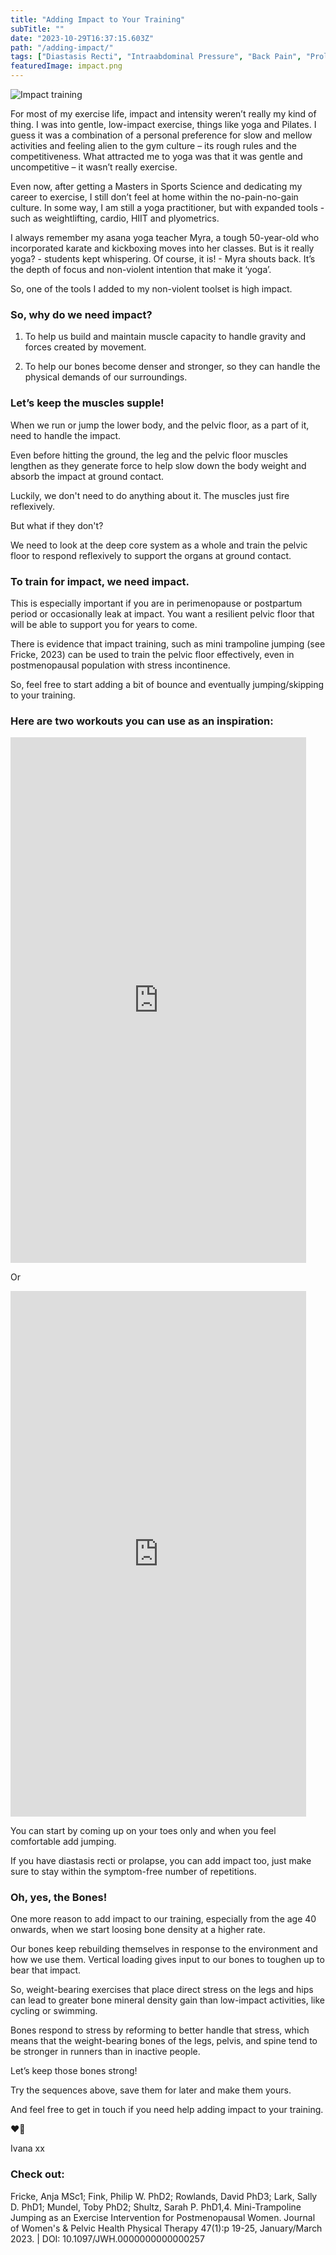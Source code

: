 ```yaml
---
title: "Adding Impact to Your Training"
subTitle: ""
date: "2023-10-29T16:37:15.603Z"
path: "/adding-impact/"
tags: ["Diastasis Recti", "Intraabdominal Pressure", "Back Pain", "Prolapse", "Core Rehab", ""]
featuredImage: impact.png
---
```


![Impact training](impact.png)

For most of my exercise life, impact and intensity weren’t really my kind of thing. I was into gentle, low-impact exercise, things like yoga and Pilates. I guess it was a combination of a personal preference for slow and mellow activities and feeling alien to the gym culture – its rough rules and the competitiveness. What attracted me to yoga was that it was gentle and uncompetitive – it wasn’t really exercise. 

Even now, after getting a Masters in Sports Science and dedicating my career to exercise, I still don’t feel at home within the no-pain-no-gain culture. In some way, I am still a yoga practitioner, but with expanded tools - such as weightlifting, cardio, HIIT and plyometrics.

I always remember my asana yoga teacher Myra, a tough 50-year-old who incorporated karate and kickboxing moves into her classes. But is it really yoga? - students kept whispering. Of course, it is! - Myra shouts back. It’s the depth of focus and non-violent intention that make it ‘yoga’.

So, one of the tools I added to my non-violent toolset is high impact.

### So, why do we need impact?

1. To help us build and maintain muscle capacity to handle gravity and forces created by movement.

2. To help our bones become denser and stronger, so they can handle the physical demands of our surroundings.

### Let’s keep the muscles supple!

When we run or jump the lower body, and the pelvic floor, as a part of it, need to handle the impact.

Even before hitting the ground, the leg and the pelvic floor muscles lengthen as they generate force to help slow down the body weight and absorb the impact at ground contact.

Luckily, we don't need to do anything about it. The muscles just fire reflexively. 

But what if they don't? 

We need to look at the deep core system as a whole and train the pelvic floor to respond reflexively to support the organs at ground contact. 

### To train for impact, we need impact.

This is especially important if you are in perimenopause or postpartum period or occasionally leak at impact. You want a resilient pelvic floor that will be able to support you for years to come.

There is evidence that impact training, such as mini trampoline jumping (see Fricke, 2023) can be used to train the pelvic floor effectively, even in postmenopausal population with stress incontinence.

So, feel free to start adding a bit of bounce and eventually jumping/skipping to your training.

### Here are two workouts you can use as an inspiration:

<iframe width="473" height="841" src="https://www.youtube.com/embed/mS4NpyldehQ" title="To train for impact we need impact" frameborder="0" allow="accelerometer; autoplay; clipboard-write; encrypted-media; gyroscope; picture-in-picture; web-share" allowfullscreen></iframe>

Or

<iframe width="473" height="841" src="https://www.youtube.com/embed/7euUK8HsA0I" title="Progressive Whole-Body Core Workout" frameborder="0" allow="accelerometer; autoplay; clipboard-write; encrypted-media; gyroscope; picture-in-picture; web-share" allowfullscreen></iframe>

You can start by coming up on your toes only and when you feel comfortable add jumping. 

If you have diastasis recti or prolapse, you can add impact too, just make sure to stay within the symptom-free number of repetitions. 

### Oh, yes, the Bones!

One more reason to add impact to our training, especially from the age 40 onwards, when we start loosing bone density at a higher rate.

Our bones keep rebuilding themselves in response to the environment and how we use them. Vertical loading gives input to our bones to toughen up to bear that impact. 

So, weight-bearing exercises that place direct stress on the legs and hips can lead to greater bone mineral density gain than low-impact activities, like cycling or swimming.

Bones respond to stress by reforming to better handle that stress, which means that the weight-bearing bones of the legs, pelvis, and spine tend to be stronger in runners than in inactive people. 

Let’s keep those bones strong!

Try the sequences above, save them for later and make them yours.

And feel free to get in touch if you need help adding impact to your training. 

❤️💪

Ivana xx 

### Check out: 

Fricke, Anja MSc1; Fink, Philip W. PhD2; Rowlands, David PhD3; Lark, Sally D. PhD1; Mundel, Toby PhD2; Shultz, Sarah P. PhD1,4. Mini-Trampoline Jumping as an Exercise Intervention for Postmenopausal Women. Journal of Women's & Pelvic Health Physical Therapy 47(1):p 19-25, January/March 2023. | DOI: 10.1097/JWH.0000000000000257